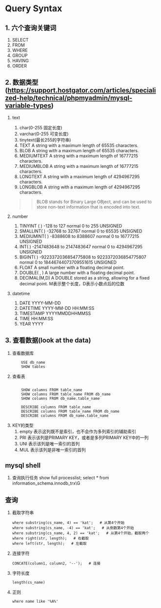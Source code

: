 # Query Syntax

## 1. 六个查询关键词
1. SELECT
2. FROM
3. WHERE
4. GROUP
5. HAVING
6. ORDER

## 2. 数据类型(https://support.hostgator.com/articles/specialized-help/technical/phpmyadmin/mysql-variable-types)
1. text
   1. char(0-255 固定长度)
   2. varchar(0-255 可变长度)
   3. tinytext(最长255的字符串)
   4. TEXT	A string with a maximum length of 65535 characters.
   5. BLOB	A string with a maximum length of 65535 characters.
   6. MEDIUMTEXT	A string with a maximum length of 16777215 characters.
   7. MEDIUMBLOB	A string with a maximum length of 16777215 characters.
   8. LONGTEXT	A string with a maximum length of 4294967295 characters.
   9. LONGBLOB	A string with a maximum length of 4294967295 characters.
    >> BLOB stands for Binary Large OBject, and can be used to store non-text information that is encoded into text.

2. number
   1. TINYINT ( )	-128 to 127 normal	0 to 255 UNSIGNED
   2. SMALLINT( )	-32768 to 32767 normal	0 to 65535 UNSIGNED
   3. MEDIUMINT( )	-8388608 to 8388607 normal	0 to 16777215 UNSIGNED
   4. INT( )	-2147483648 to 2147483647 normal	0 to 4294967295 UNSIGNED
   5. BIGINT( )	-9223372036854775808 to 9223372036854775807 normal	0 to 18446744073709551615 UNSIGNED
   6. FLOAT	A small number with a floating decimal point.
   7. DOUBLE( , )	A large number with a floating decimal point.
   8. DECIMAL(M,D)	A DOUBLE stored as a string, allowing for a fixed decimal point. M表示整个长度，D表示小数点后的位数
3. datetime
   1. DATE	YYYY-MM-DD
   2. DATETIME	YYYY-MM-DD HH:MM:SS
   3. TIMESTAMP	YYYYMMDDHHMMSS
   4. TIME	HH:MM:SS
   5. YEAR	YYYY


## 3. 查看数据(look at the data)
1. 查看数据库
    ```
        USE db_name
        SHOW tables
    ```
2. 查看表
    ```

        SHOW columns FROM table_name
        SHOW columns FROM table_name FROM db_name
        SHOW columns FROM db_name.table_name

        DESCRIBE columns FROM table_name
        DESCRIBE columns FROM table_name FROM db_name
        DESCRIBE columns FROM db_name.table_name
    ```
3. KEY的类型
   1. empty 表示这列既不是索引，也不会作为多列索引的辅助索引
   2. PRI   表示该列是PRIMARY KEY，或者是多列PRIMARY KEY中的一列
   3. UNI   表示该列是唯一索引的首列
   4. MUL   表示该列是非唯一索引的首列


## mysql shell

1. 查询执行任务
    show full processlist;
    select * from information_schema.innodb_trx\G


## 查询
1. 截取字符串
    ```
    where substring(cs_name, 4) == 'kat';   # 从第4个开始
    where substring(cs_name, -4) == 'kat';   # 从倒数第4个开始
    where substring(cs_name, 4, 2) == 'kat';   # 从第4个开始，截取两个
    where right(str, length);   # 右截取
    where left(str, length);   # 左截取
    ```
2. 连接字符
    ```
    CONCATE(column1, column2, '--');   # 连接
    ```
3. 字符长度
    ```
    length(cs_name)
    ```
4. 正则
    ```
    where name like '%A%'
    ```
